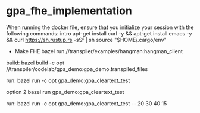 # gpa_fhe_implementation
When running the docker file, ensure that you initialize your session with the following commands:
intro
apt-get install curl -y && apt-get install emacs -y && curl https://sh.rustup.rs -sSf | sh
source "$HOME/.cargo/env"

* Make FHE
bazel run //transpiler/examples/hangman:hangman_client



build:
bazel build -c opt //transpiler/codelab/gpa_demo:gpa_demo.transpiled_files

run:
bazel run -c opt gpa_demo:gpa_cleartext_test

option 2
bazel run gpa_demo:gpa_cleartext_test

run:
bazel run -c opt gpa_demo:gpa_cleartext_test -- 20 30 40 15
